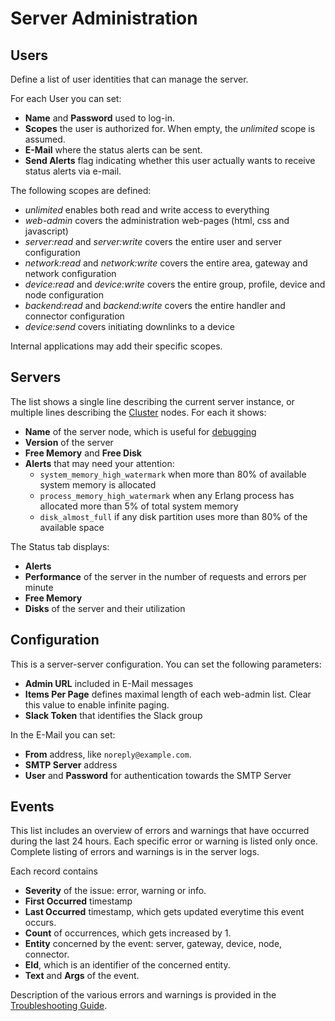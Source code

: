 # Server Administration

## Users

Define a list of user identities that can manage the server.

For each User you can set:
 - **Name** and **Password** used to log-in.
 - **Scopes** the user is authorized for. When empty, the *unlimited* scope is assumed.
 - **E-Mail** where the status alerts can be sent.
 - **Send Alerts** flag indicating whether this user actually wants to receive
   status alerts via e-mail.

The following scopes are defined:
 - *unlimited* enables both read and write access to everything
 - *web-admin* covers the administration web-pages (html, css and javascript)
 - *server:read* and *server:write* covers the entire user and server configuration
 - *network:read* and *network:write* covers the entire area, gateway and network configuration
 - *device:read* and *device:write* covers the entire group, profile, device and node configuration
 - *backend:read* and *backend:write* covers the entire handler and connector configuration
 - *device:send* covers initiating downlinks to a device

Internal applications may add their specific scopes.


## Servers

The list shows a single line describing the current server instance, or multiple
lines describing the [Cluster](Cluster.md) nodes. For each it shows:
 - **Name** of the server node, which is useful for [debugging](Development.md#debugging)
 - **Version** of the server
 - **Free Memory** and **Free Disk**
 - **Alerts** that may need your attention:
   * `system_memory_high_watermark` when more than 80% of available system memory
     is allocated
   * `process_memory_high_watermark` when any Erlang process has allocated more
     than 5% of total system memory
   * `disk_almost_full` if any disk partition uses more than 80% of the available
     space

The Status tab displays:
 - **Alerts**
 - **Performance** of the server in the number of requests and errors per minute
 - **Free Memory**
 - **Disks** of the server and their utilization


## Configuration

This is a server-server configuration. You can set the following parameters:
 - **Admin URL** included in E-Mail messages
 - **Items Per Page** defines maximal length of each web-admin list. Clear this
   value to enable infinite paging.
 - **Slack Token** that identifies the Slack group

In the E-Mail you can set:
 - **From** address, like `noreply@example.com`.
 - **SMTP Server** address
 - **User** and **Password** for authentication towards the SMTP Server


## Events

This list includes an overview of errors and warnings that have occurred during
the last 24 hours. Each specific error or warning is listed only once. Complete
listing of errors and warnings is in the server logs.

Each record contains
 - **Severity** of the issue: error, warning or info.
 - **First Occurred** timestamp
 - **Last Occurred** timestamp, which gets updated everytime this event occurs.
 - **Count** of occurrences, which gets increased by 1.
 - **Entity** concerned by the event: server, gateway, device, node, connector.
 - **EId**, which is an identifier of the concerned entity.
 - **Text** and **Args** of the event.

Description of the various errors and warnings is provided in the
[Troubleshooting Guide](Troubleshooting.md).
